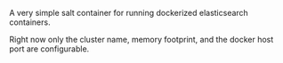 A very simple salt container for running dockerized elasticsearch containers.

Right now only the cluster name, memory footprint, and the docker host port are configurable.
